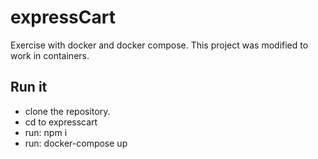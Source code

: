 # expressCart
Exercise with docker and docker compose. This project was modified to work in containers.

## Run it

- clone the repository.
- cd to expresscart
- run: npm i
- run: docker-compose up
